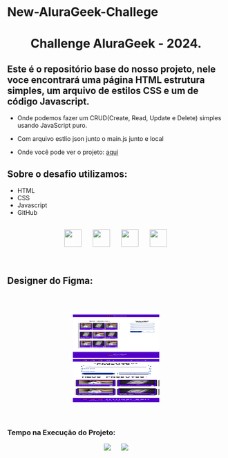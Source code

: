 # New-AluraGeek-Challege

<div align="center">
    <h1>Challenge AluraGeek - 2024.</h1>
</div>

## Este é o repositório base do nosso projeto, nele voce encontrará uma página  HTML estrutura simples, um arquivo de estilos CSS e um de código Javascript.

- Onde podemos fazer um CRUD(Create, Read, Update e Delete) simples usando JavaScript puro.  

- Com arquivo estlio json junto o main.js junto e local

- Onde você pode  ver o projeto: [aqui](https://pedrozef.github.io/new-AluraGeek-Challege/)

## Sobre o desafio utilizamos:
- HTML
- CSS
- Javascript
- GitHub
<br></br>
<div align="center">
    <img src="https://cdn.jsdelivr.net/gh/devicons/devicon/icons/html5/html5-original.svg" width="40" height="40" hspace="10">
    <img src="https://cdn.jsdelivr.net/gh/devicons/devicon/icons/css3/css3-original.svg" width="40" height="40" hspace="12">
    <img src="https://cdn.jsdelivr.net/gh/devicons/devicon/icons/javascript/javascript-original.svg" width="40" height="40" hspace="10">  
    <img src="https://cdn.jsdelivr.net/gh/devicons/devicon/icons/git/git-original.svg" width="40" height="40" hspace="12">
</div>
<br><br>

## Designer do Figma:
<br><br>
<div align="center">
    <img src="project/Desktop.png" width="200" height="100" hspace="15">
</div>
<div align="center">
    <img src="project/Mobile.png" width="200" height="100" hspace="15">
</div>
<br><br>

### Tempo na Execução do Projeto:
<div align="center">
    <img src="https://img.shields.io/badge/IN%C3%8DCIO-15%2F05%2F2024-green" hspace="10"/>
    <img src="https://img.shields.io/badge/T%C3%89RMINO-21%2F05%2F2024-red" hspace="10"/>
</div>
